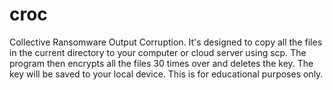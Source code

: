 # croc
Collective Ransomware Output Corruption. It's designed to copy all the files in the current directory to your computer or cloud server using scp. The program then encrypts all the files 30 times over and deletes the key. The key will be saved to your local device. This is for educational purposes only.
